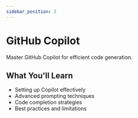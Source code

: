 ```yaml
---
sidebar_position: 2
---
```


# GitHub Copilot

Master GitHub Copilot for efficient code generation.

## What You'll Learn

- Setting up Copilot effectively
- Advanced prompting techniques
- Code completion strategies
- Best practices and limitations 